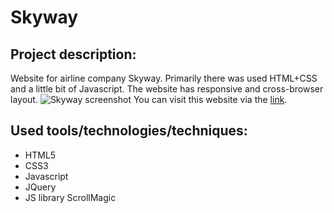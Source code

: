 # Skyway
## Project description: 
Website for airline company Skyway. Primarily there was used HTML+CSS and a little bit of Javascript. The website has responsive and cross-browser layout.
![Skyway screenshot](https://user-images.githubusercontent.com/85941394/211557739-9fd9e5b2-23ea-4143-a0ad-9422b48aa4fc.png)
You can visit this website via the [link](https://jennytara.github.io/Skyway/).
## Used tools/technologies/techniques: 
- HTML5
- CSS3 
- Javascript
- JQuery
- JS library ScrollMagic
